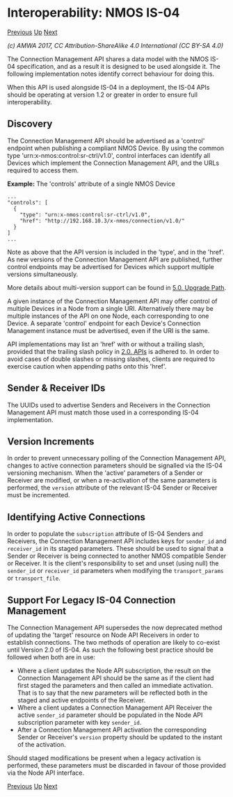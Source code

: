# Interoperability: NMOS IS-04
[Previous](3.0._Interoperability.md) [Up](..) [Next](3.2._Interoperability_-_Non-NMOS_Devices.md)

_(c) AMWA 2017, CC Attribution-ShareAlike 4.0 International (CC BY-SA 4.0)_

The Connection Management API shares a data model with the NMOS IS-04 specification, and as a result it is designed to be used alongside it. The following implementation notes identify correct behaviour for doing this.

When this API is used alongside IS-04 in a deployment, the IS-04 APIs should be operating at version 1.2 or greater in order to ensure full interoperability.

## Discovery

The Connection Management API should be advertised as a 'control' endpoint when publishing a compliant NMOS Device. By using the common type 'urn:x-nmos:control:sr-ctrl/v1.0', control interfaces can identify all Devices which implement the Connection Management API, and the URLs required to access them.

**Example:** The 'controls' attribute of a single NMOS Device
```
...
"controls": [
  {
    "type": "urn:x-nmos:control:sr-ctrl/v1.0",
    "href": "http://192.168.10.3/x-nmos/connection/v1.0/"
  }
]
...
```

Note as above that the API version is included in the 'type', and in the 'href'. As new versions of the Connection Management API are published, further control endpoints may be advertised for Devices which support multiple versions simultaneously.

More details about multi-version support can be found in [5.0. Upgrade Path](5.0._Upgrade_Path.md).

A given instance of the Connection Management API may offer control of multiple Devices in a Node from a single URI. Alternatively there may be multiple instances of the API on one Node, each corresponding to one Device. A separate 'control' endpoint for each Device's Connection Management instance must be advertised, even if the URI is the same.

API implementations may list an 'href' with or without a trailing slash, provided that the trailing slash policy in [2.0. APIs](2.0._APIs.md#urls-approach-to-trailing-slashes) is adhered to. In order to avoid cases of double slashes or missing slashes, clients are required to exercise caution when appending paths onto this 'href'.

## Sender & Receiver IDs

The UUIDs used to advertise Senders and Receivers in the Connection Management API must match those used in a corresponding IS-04 implementation.

## Version Increments

In order to prevent unnecessary polling of the Connection Management API, changes to active connection parameters should be signalled via the IS-04 versioning mechanism. When the 'active' parameters of a Sender or Receiver are modified, or when a re-activation of the same parameters is performed, the `version` attribute of the relevant IS-04 Sender or Receiver must be incremented.

## Identifying Active Connections

In order to populate the `subscription` attribute of IS-04 Senders and Receivers, the Connection Management API includes keys for `sender_id` and `receiver_id` in its staged parameters. These should be used to signal that a Sender or Receiver is being connected to another NMOS compatible Sender or Receiver. It is the client's responsibility to set and unset (using null) the `sender_id` or `receiver_id` parameters when modifying the `transport_params` or `transport_file`.

## Support For Legacy IS-04 Connection Management

The Connection Management API supersedes the now deprecated method of updating the 'target' resource on Node API Receivers in order to establish connections. The two methods of operation are likely to co-exist until Version 2.0 of IS-04. As such the following best practice should be followed when both are in use:

*   Where a client updates the Node API subscription, the result on the Connection Management API should be the same as if the client had first staged the parameters and then called an immediate activation. That is to say that the new parameters will be reflected both in the staged and active endpoints of the Receiver.
*   Where a client updates a Connection Management API Receiver the active `sender_id` parameter should be populated in the Node API subscription parameter with key `sender_id`.
*   After a Connection Management API activation the corresponding Sender or Receiver's `version` property should be updated to the instant of the activation.

Should staged modifications be present when a legacy activation is performed, these parameters must be discarded in favour of those provided via the Node API interface.

[Previous](3.0._Interoperability.md) [Up](..) [Next](3.2._Interoperability_-_Non-NMOS_Devices.md)
